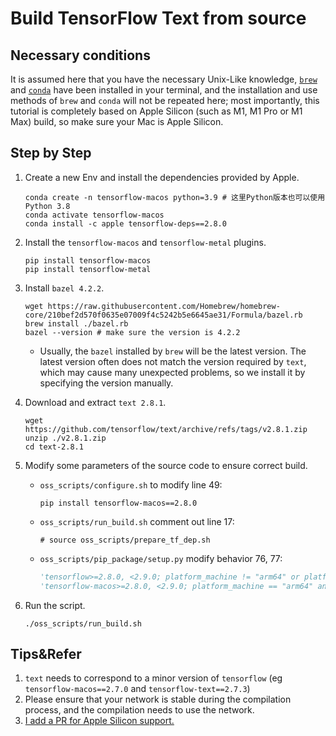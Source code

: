 # Build TensorFlow Text from source

## Necessary conditions

It is assumed here that you have the necessary Unix-Like knowledge, [`brew`](https://brew.sh) and [`conda`](https://github.com/conda-forge/miniforge) have been installed in your terminal, and the installation and use methods of `brew` and `conda` will not be repeated here; most importantly, this tutorial is completely based on Apple Silicon (such as M1, M1 Pro or M1 Max) build, so make sure your Mac is Apple Silicon.

## Step by Step

1. Create a new Env and install the dependencies provided by Apple.

   ```shell
   conda create -n tensorflow-macos python=3.9 # 这里Python版本也可以使用Python 3.8
   conda activate tensorflow-macos
   conda install -c apple tensorflow-deps==2.8.0
   ````

2. Install the `tensorflow-macos` and `tensorflow-metal` plugins.

   ```shell
   pip install tensorflow-macos
   pip install tensorflow-metal
   ````

3. Install `bazel 4.2.2`.

   ```shell
   wget https://raw.githubusercontent.com/Homebrew/homebrew-core/210bef2d570f0635e07009f4c5242b5e6645ae31/Formula/bazel.rb
   brew install ./bazel.rb
   bazel --version # make sure the version is 4.2.2
   ````

   * Usually, the `bazel` installed by `brew` will be the latest version. The latest version often does not match the version required by `text`, which may cause many unexpected problems, so we install it by specifying the version manually.

4. Download and extract `text 2.8.1`.

   ```shell
   wget https://github.com/tensorflow/text/archive/refs/tags/v2.8.1.zip
   unzip ./v2.8.1.zip
   cd text-2.8.1
   ````

5. Modify some parameters of the source code to ensure correct build.

   * `oss_scripts/configure.sh` to modify line 49:

     ```shell
     pip install tensorflow-macos==2.8.0
     ````

   * `oss_scripts/run_build.sh` comment out line 17:

     ```shell
     # source oss_scripts/prepare_tf_dep.sh
     ````

   * `oss_scripts/pip_package/setup.py` modify behavior 76, 77:

     ````python
     'tensorflow>=2.8.0, <2.9.0; platform_machine != "arm64" or platform_system != "Darwin"',
     'tensorflow-macos>=2.8.0, <2.9.0; platform_machine == "arm64" and platform_system == "Darwin"'
     ````

6. Run the script.

   ```shell
   ./oss_scripts/run_build.sh
   ````

## Tips&Refer

1. `text` needs to correspond to a minor version of `tensorflow` (eg `tensorflow-macos==2.7.0` and `tensorflow-text==2.7.3`)
2. Please ensure that your network is stable during the compilation process, and the compilation needs to use the network.
3. [I add a PR for Apple Silicon support.](https://github.com/tensorflow/text/pull/756)
